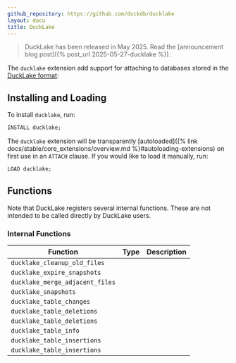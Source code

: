 ```yaml
---
github_repository: https://github.com/duckdb/ducklake
layout: docu
title: DuckLake
---
```


> DuckLake has been released in May 2025.
> Read the [announcement blog post]({% post_url 2025-05-27-ducklake %}).

The `ducklake` extension add support for attaching to databases stored in the [DuckLake format](http://ducklake.select/):

## Installing and Loading

To install `ducklake`, run:

```sql
INSTALL ducklake;
```

The `ducklake` extension will be transparently [autoloaded]({% link docs/stable/core_extensions/overview.md %}#autoloading-extensions) on first use in an `ATTACH` clause.
If you would like to load it manually, run:

```sql
LOAD ducklake;
```

## Functions

Note that DuckLake registers several internal functions.
These are not intended to be called directly by DuckLake users.

### Internal Functions

| Function | Type | Description |
|---|---|-------|
| `ducklake_cleanup_old_files` | | |
| `ducklake_expire_snapshots` | | |
| `ducklake_merge_adjacent_files` | | |
| `ducklake_snapshots` | | |
| `ducklake_table_changes` | | |
| `ducklake_table_deletions` | | |
| `ducklake_table_deletions` | | |
| `ducklake_table_info` | | |
| `ducklake_table_insertions` | | |
| `ducklake_table_insertions` | | | 
